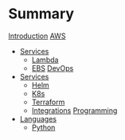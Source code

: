 # Summary

[Introduction](README.md)
[AWS](aws/aws.md)
- [Services]()
  - [Lambda](aws/services/lambda/lambda.md)
  - [EBS](aws/services/ebs/ebs.md)
[DevOps](devops/devops.md)
- [Services]()
  - [Helm](devops/services/helm/helm.md)
  - [K8s](devops/services/k8s/k8s.md)
  - [Terraform](devops/services/terraform/terraform.md)
  - [Integrations](devops/integrations/devops-integrations.md)
[Programming]()
- [Languages]()
  - [Python](programming/programming-languages/python/python.md)
